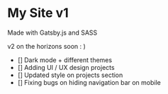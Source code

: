 # My Site v1

Made with Gatsby.js and SASS

v2 on the horizons soon : )
- [] Dark mode + different themes
- [] Adding UI / UX design projects
- [] Updated style on projects section
- [] Fixing bugs on hiding navigation bar on mobile

